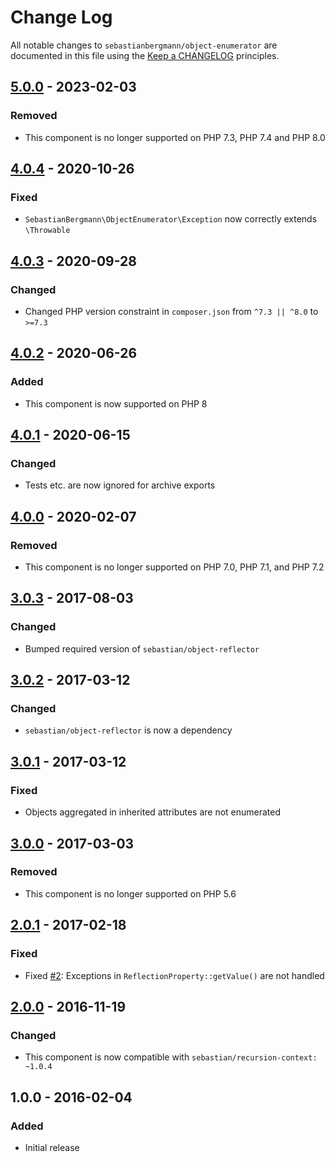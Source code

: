 # Change Log

All notable changes to `sebastianbergmann/object-enumerator` are documented in this file using
the [Keep a CHANGELOG](http://keepachangelog.com/) principles.

## [5.0.0] - 2023-02-03

### Removed

* This component is no longer supported on PHP 7.3, PHP 7.4 and PHP 8.0

## [4.0.4] - 2020-10-26

### Fixed

* `SebastianBergmann\ObjectEnumerator\Exception` now correctly extends `\Throwable`

## [4.0.3] - 2020-09-28

### Changed

* Changed PHP version constraint in `composer.json` from `^7.3 || ^8.0` to `>=7.3`

## [4.0.2] - 2020-06-26

### Added

* This component is now supported on PHP 8

## [4.0.1] - 2020-06-15

### Changed

* Tests etc. are now ignored for archive exports

## [4.0.0] - 2020-02-07

### Removed

* This component is no longer supported on PHP 7.0, PHP 7.1, and PHP 7.2

## [3.0.3] - 2017-08-03

### Changed

* Bumped required version of `sebastian/object-reflector`

## [3.0.2] - 2017-03-12

### Changed

* `sebastian/object-reflector` is now a dependency

## [3.0.1] - 2017-03-12

### Fixed

* Objects aggregated in inherited attributes are not enumerated

## [3.0.0] - 2017-03-03

### Removed

* This component is no longer supported on PHP 5.6

## [2.0.1] - 2017-02-18

### Fixed

* Fixed [#2](https://github.com/sebastianbergmann/phpunit/pull/2): Exceptions in `ReflectionProperty::getValue()` are
  not handled

## [2.0.0] - 2016-11-19

### Changed

* This component is now compatible with `sebastian/recursion-context: ~1.0.4`

## 1.0.0 - 2016-02-04

### Added

* Initial release

[5.0.0]: https://github.com/sebastianbergmann/object-enumerator/compare/4.0.4...5.0.0

[4.0.4]: https://github.com/sebastianbergmann/object-enumerator/compare/4.0.3...4.0.4

[4.0.3]: https://github.com/sebastianbergmann/object-enumerator/compare/4.0.2...4.0.3

[4.0.2]: https://github.com/sebastianbergmann/object-enumerator/compare/4.0.1...4.0.2

[4.0.1]: https://github.com/sebastianbergmann/object-enumerator/compare/4.0.0...4.0.1

[4.0.0]: https://github.com/sebastianbergmann/object-enumerator/compare/3.0.3...4.0.0

[3.0.3]: https://github.com/sebastianbergmann/object-enumerator/compare/3.0.2...3.0.3

[3.0.2]: https://github.com/sebastianbergmann/object-enumerator/compare/3.0.1...3.0.2

[3.0.1]: https://github.com/sebastianbergmann/object-enumerator/compare/3.0.0...3.0.1

[3.0.0]: https://github.com/sebastianbergmann/object-enumerator/compare/2.0...3.0.0

[2.0.1]: https://github.com/sebastianbergmann/object-enumerator/compare/2.0.0...2.0.1

[2.0.0]: https://github.com/sebastianbergmann/object-enumerator/compare/1.0...2.0.0

